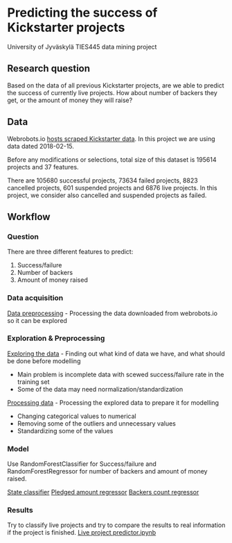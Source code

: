 # Predicting the success of Kickstarter projects 
University of Jyväskylä TIES445 data mining project

## Research question
Based on the data of all previous Kickstarter projects, are we able to predict the success of currently live projects. How about number of backers they get, or the amount of money they will raise?

## Data

Webrobots.io [hosts scraped Kickstarter data](https://webrobots.io/kickstarter-datasets/). In this project we are using data dated 2018-02-15.

Before any modifications or selections, total size of this dataset is 195614 projects and 37 features. 

There are 105680 successful projects, 73634 failed projects, 8823 cancelled projects, 601 suspended projects and 6876 live projects. In this project, we consider also cancelled and suspended projects as failed.

## Workflow

### Question
There are three different features to predict:
1. Success/failure
2. Number of backers
3. Amount of money raised

### Data acquisition
[Data preprocessing](Data%20preprocessing.ipynb) - Processing the data downloaded from webrobots.io so it can be explored

### Exploration & Preprocessing
[Exploring the data](Data%20exploration.ipynb) - Finding out what kind of data we have, and what should be done before modelling
* Main problem is incomplete data with scewed success/failure rate in the training set
* Some of the data may need normalization/standardization

[Processing data](Processing%20Data.ipynb) - Processing the explored data to prepare it for modelling
* Changing categorical values to numerical
* Removing some of the outliers and unnecessary values
* Standardizing some of the values

### Model
Use RandomForestClassifier for Success/failure and RandomForestRegressor for number of backers and amount of money raised.

[State classifier](State%20classifier.ipynb)
[Pledged amount regressor](Pledged%20amout%20regressor.ipynb)
[Backers count regressor](Backers%20count%20regressor.ipynb)


### Results

Try to classify live projects and try to compare the results to real information if the project is finished.
[Live project predictor.ipynb](Live%20project%20predictor.ipynb)